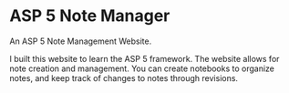 # ASP 5 Note Manager
An ASP 5 Note Management Website.

I built this website to learn the ASP 5 framework. The website allows for note creation and management. You can create notebooks to organize notes, and keep track of changes to notes through revisions.
